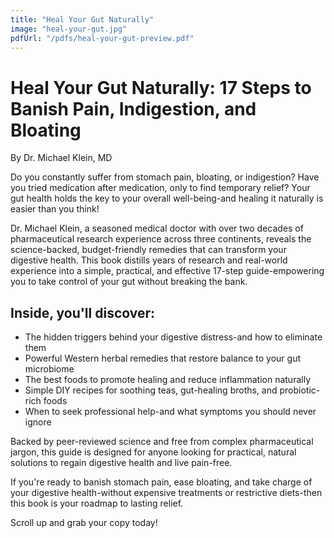 ```yaml
---
title: "Heal Your Gut Naturally"
image: "heal-your-gut.jpg"
pdfUrl: "/pdfs/heal-your-gut-preview.pdf"
---
```


# Heal Your Gut Naturally: 17 Steps to Banish Pain, Indigestion, and Bloating

By Dr. Michael Klein, MD

Do you constantly suffer from stomach pain, bloating, or indigestion? Have you tried medication after medication, only to find temporary relief? Your gut health holds the key to your overall well-being-and healing it naturally is easier than you think!

Dr. Michael Klein, a seasoned medical doctor with over two decades of pharmaceutical research experience across three continents, reveals the science-backed, budget-friendly remedies that can transform your digestive health. This book distills years of research and real-world experience into a simple, practical, and effective 17-step guide-empowering you to take control of your gut without breaking the bank.

## Inside, you'll discover:

- The hidden triggers behind your digestive distress-and how to eliminate them
- Powerful Western herbal remedies that restore balance to your gut microbiome
- The best foods to promote healing and reduce inflammation naturally
- Simple DIY recipes for soothing teas, gut-healing broths, and probiotic-rich foods
- When to seek professional help-and what symptoms you should never ignore

Backed by peer-reviewed science and free from complex pharmaceutical jargon, this guide is designed for anyone looking for practical, natural solutions to regain digestive health and live pain-free.

If you're ready to banish stomach pain, ease bloating, and take charge of your digestive health-without expensive treatments or restrictive diets-then this book is your roadmap to lasting relief.

Scroll up and grab your copy today!
